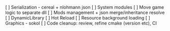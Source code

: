 [ ] Serialization - cereal + nlohmann json
[ ] System modules
[ ] Move game logic to separate dll
[ ] Mods management + json merge/inheritance resolve
[ ] DynamicLibrary
[ ] Hot Reload
[ ] Resource background loading
[ ] Graphics - sokol
[ ] Code cleanup: review, refine cmake (version etc), CI
